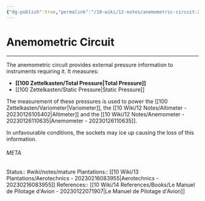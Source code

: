 ```yaml
---
{"dg-publish":true,"permalink":"/10-wiki/12-notes/anemometric-circuit-20230126111008/"}
---
```


# Anemometric Circuit
---
The anemometric circuit provides external pressure information to instruments requiring it. It measures:
- **[[100 Zettelkasten/Total Pressure\|Total Pressure]]**
- [[100 Zettelkasten/Static Pressure\|Static Pressure]]

The measurement of these pressures is used to power the [[100 Zettelkasten/Variometer\|Variometer]], the [[10 Wiki/12 Notes/Altimeter - 20230126105402\|Altimeter]] and the [[10 Wiki/12 Notes/Anemometer - 20230126110635\|Anemometer - 20230126110635]].

In unfavourable conditions, the sockets may ice up causing the loss of this information.



###### META
Status:: #wiki/notes/mature 
Plantations:: [[10 Wiki/13 Plantations/Aerotechnics - 20230216083955\|Aerotechnics - 20230216083955]]
References:: [[10 Wiki/14 References/Books/Le Manuel de Pilotage d'Avion - 20230122071907\|Le Manuel de Pilotage d'Avion]]
